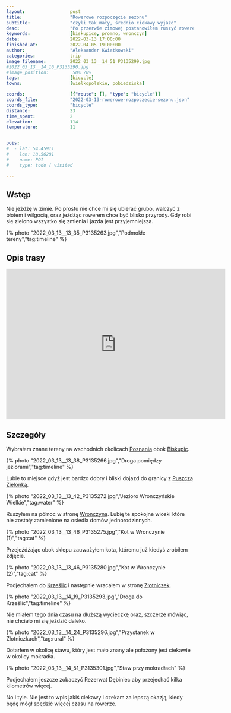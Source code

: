 ```yaml
---
layout:                 post
title:                  "Rowerowe rozpoczęcie sezonu"
subtitle:               "czyli tak mały, średnio ciekawy wyjazd"
desc:                   "Po przerwie zimowej postanowiłem ruszyć rowerem. Jeszcze tak spokojnie i dość blisko ale mam nadzieje, że niedługo zacznę robić dłuższe trasy. Niestety powrót chłodnych dni to utrudnia."
keywords:               [biskupice, promno, wronczyn]
date:                   2022-03-13 17:00:00
finished_at:            2022-04-05 19:00:00
author:                 "Aleksander Kwiatkowski"
categories:             trip
image_filename:         2022_03_13__14_51_P3135299.jpg
#2022_03_13__14_16_P3135290.jpg
#image_position:         50% 70%
tags:                   [bicycle]
towns:                  [wielkopolskie, pobiedziska]

coords:                 [{"route": [], "type": "bicycle"}]
coords_file:            "2022-03-13-rowerowe-rozpoczecie-sezonu.json"
coords_type:            "bicycle"
distance:               23
time_spent:             2
elevation:              114
temperature:            11


pois:
#  - lat: 54.45911
#    lon: 18.56281
#    name: POI
#    type: todo / visited

---
```


[wiki-poznan]: https://pl.wikipedia.org/wiki/Pozna%C5%84
[wiki-biskupice]: https://pl.wikipedia.org/wiki/Biskupice_(powiat_pozna%C5%84ski)
[wiki-puszcza-zielonka]: https://pl.wikipedia.org/wiki/Park_Krajobrazowy_Puszcza_Zielonka
[wiki-wronczyn]: https://pl.wikipedia.org/wiki/Wronczyn_(gmina_Pobiedziska)
[wiki-krzeslice]: https://pl.wikipedia.org/wiki/Krze%C5%9Blice
[wiki-zlotniczki]: https://pl.wikipedia.org/wiki/Z%C5%82otniczki_(wojew%C3%B3dztwo_wielkopolskie)

## Wstęp

Nie jeżdżę w zimie. Po prostu nie chce mi się ubierać grubo, walczyć z błotem
i wilgocią, oraz jeżdżąc rowerem chce być blisko przyrody. Gdy robi się
zielono wszystko się zmienia i jazda jest przyjemniejsza.

{% photo "2022_03_13__13_35_P3135263.jpg","Podmokłe tereny","tag:timeline" %}

## Opis trasy

<iframe height='405' width='590' frameborder='0' allowtransparency='true' scrolling='no' src='https://www.strava.com/activities/6818486490/embed/95f45d0867811ca745dce392d60777ac9531af0f'></iframe>

## Szczegóły

Wybrałem znane tereny na wschodnich okolicach [Poznania][wiki-poznan]
obok [Biskupic][wiki-biskupice].

{% photo "2022_03_13__13_38_P3135266.jpg","Droga pomiędzy jeziorami","tag:timeline" %}

Lubie to miejsce gdyż jest bardzo dobry i bliski dojazd do
granicy z [Puszczą Zielonką][wiki-puszcza-zielonka].

{% photo "2022_03_13__13_42_P3135272.jpg","Jezioro Wronczyńskie Wielkie","tag:water" %}

Ruszyłem na północ w stronę [Wronczyna][wiki-wronczyn]. Lubię te spokojne wioski
które nie zostały zamienione na osiedla domów jednorodzinnych.

{% photo "2022_03_13__13_46_P3135275.jpg","Kot w Wronczynie (1)","tag:cat" %}

Przejeżdżając obok sklepu zauważyłem kota, któremu już kiedyś
zrobiłem zdjęcie.

{% photo "2022_03_13__13_46_P3135280.jpg","Kot w Wronczynie (2)","tag:cat" %}

Podjechałem do [Krześlic][wiki-krzeslice] i następnie wracałem
w stronę [Złotniczek][wiki-zlotniczki].

{% photo "2022_03_13__14_19_P3135293.jpg","Droga do Krześlic","tag:timeline" %}

Nie miałem tego dnia czasu na dłuższą wycieczkę oraz, szczerze mówiąc,
nie chciało mi się jeździć daleko.

{% photo "2022_03_13__14_24_P3135296.jpg","Przystanek w Złotniczkach","tag:rural" %}

Dotarłem w okolicę stawu, który jest mało znany ale położony jest
ciekawie w okolicy mokradła.

{% photo "2022_03_13__14_51_P3135301.jpg","Staw przy mokradłach" %}

Podjechałem jeszcze zobaczyć Rezerwat Dębiniec aby przejechać kilka kilometrów
więcej.

No i tyle. Nie jest to wpis jakiś ciekawy i czekam za lepszą okazją, kiedy
będę mógł spędzić więcej czasu na rowerze.
